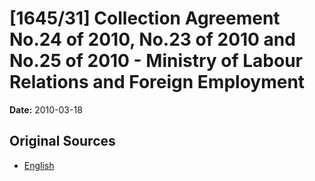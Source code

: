 # [1645/31] Collection Agreement No.24 of 2010, No.23 of 2010 and No.25 of 2010 - Ministry of Labour Relations and Foreign Employment

**Date:** 2010-03-18

## Original Sources

- [English](https://documents.gov.lk/view/extra-gazettes/2010/3/1645-31_E.pdf)
